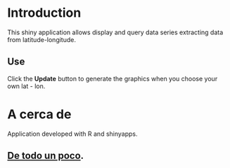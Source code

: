 Introduction
========================================================

This shiny application allows display and query data series extracting data from latitude-longitude.

## Use

Click the <b>Update</b> button to generate the graphics when you choose your own lat - lon.

A cerca de
========================================================

Application developed with R and shinyapps.

## [De todo un poco](http://jmprietob.github.io).